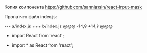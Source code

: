 Копия компонента https://github.com/sanniassin/react-input-mask

Пропатчен файл index.js:

--- a/index.js
+++ b/index.js
@@@ -14,8 +14,8 @@@
- import React from 'react';
+ import * as React from 'react';